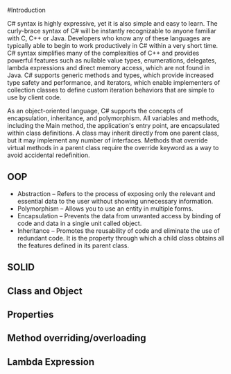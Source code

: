 #Introduction

C# syntax is highly expressive, yet it is also simple and easy to learn. The curly-brace syntax of C# will be instantly recognizable to anyone familiar with C, C++ or Java.
Developers who know any of these languages are typically able to begin to work productively in C# within a very short time. 
C# syntax simplifies many of the complexities of C++ and provides powerful features such as nullable value types, enumerations, delegates, 
lambda expressions and direct memory access, which are not found in Java. C# supports generic methods and types, which provide increased type safety and performance,
and iterators, which enable implementers of collection classes to define custom iteration behaviors that are simple to use by client code. 

As an object-oriented language, C# supports the concepts of encapsulation, inheritance, and polymorphism. All variables and methods, including the Main method, 
the application's entry point, are encapsulated within class definitions. A class may inherit directly from one parent class, but it may implement any number of interfaces. 
Methods that override virtual methods in a parent class require the override keyword as a way to avoid accidental redefinition. 


## OOP
*   Abstraction – Refers to the process of exposing only the relevant and essential data to the user without showing unnecessary information.
*   Polymorphism – Allows you to use an entity in multiple forms.
*   Encapsulation – Prevents the data from unwanted access by binding of code and data in a single unit called object.
*   Inheritance – Promotes the reusability of code and eliminate the use of redundant code. 
    It is the property through which a child class obtains all the features defined in its parent class. 


## SOLID

## Class and Object

## Properties

## Method overriding/overloading

## Lambda Expression